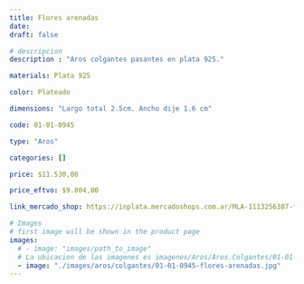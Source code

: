 ```yaml
---
title: Flores arenadas
date: 
draft: false

# descripcion
description : "Aros colgantes pasantes en plata 925."

materials: Plata 925

color: Plateado

dimensions: "Largo total 2.5cm. Ancho dije 1.6 cm"

code: 01-01-0945

type: "Aros"

categories: []

price: $11.530,00

price_eftvo: $9.804,00

link_mercado_shop: https://inplata.mercadoshops.com.ar/MLA-1113256387-flores-arenadas-_JM

# Images
# first image will be shown in the product page
images:
  # - image: "images/path_to_image"
  # La ubicacion de las imagenes es imagenes/Aros/Aros.Colgantes/01-01-0945-flores-arenadas
  - image: "./images/aros/colgantes/01-01-0945-flores-arenadas.jpg"
---
```

